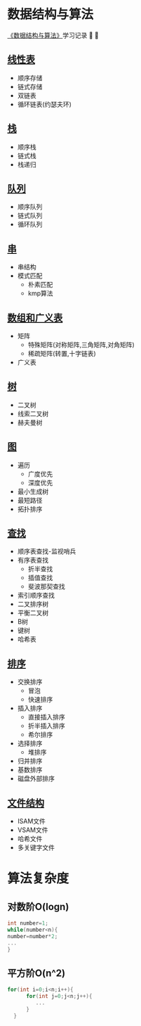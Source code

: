 # 数据结构与算法

[《数据结构与算法》](http://www.tup.tsinghua.edu.cn/booksCenter/book_06931402.html)学习记录 :pushpin: :pushpin:

## [线性表](/1.线性表/线性表.md)
* 顺序存储
* 链式存储
* 双链表
* 循环链表(约瑟夫环)
## [栈](/2.栈/栈.md)
* 顺序栈
* 链式栈
* 栈递归
## [队列](/3.队列/队列.md)
* 顺序队列
* 链式队列
* 循环队列
## [串](/4.串/串.md)
* 串结构
* 模式匹配
  * 朴素匹配
  * kmp算法
## [数组和广义表](/5.数组和广义表/数组和广义表.md)
* 矩阵
  * 特殊矩阵(对称矩阵,三角矩阵,对角矩阵)
  * 稀疏矩阵(转置,十字链表)
* 广义表
## [树](/6.树/树.md)
* 二叉树
* 线索二叉树
* 赫夫曼树
## [图](/7.图/图.md)
* 遍历
  * 广度优先
  * 深度优先
* 最小生成树
* 最短路径
* 拓扑排序
## [查找](/8.查找/查找.md)
* 顺序表查找-监视哨兵
* 有序表查找
  * 折半查找
  * 插值查找
  * 斐波那契查找
* 索引顺序查找
* 二叉排序树
* 平衡二叉树
* B树
* 键树
* 哈希表
## [排序](/9.排序/排序.md)
* 交换排序
  * 冒泡
  * 快速排序
* 插入排序
  * 直接插入排序
  * 折半插入排序
  * 希尔排序
* 选择排序
  * 堆排序
* 归并排序
* 基数排序
* 磁盘外部排序
## [文件结构](/10.文件结构/文件结构.md)
* ISAM文件
* VSAM文件
* 哈希文件
* 多关键字文件

# 算法复杂度
## 对数阶O(logn)
```c
int number=1;
while(number<n){
number=number*2;
...
}
```
## 平方阶O(n^2)
```c
for(int i=0;i<n;i++){   
      for(int j=0;j<n;j++){
         ... 
      }
  }
```